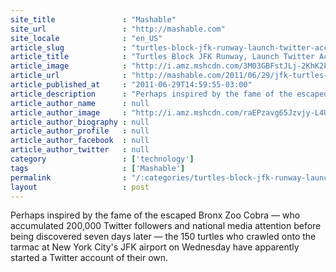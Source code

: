 ```yaml
---
site_title               : "Mashable"
site_url                 : "http://mashable.com"
site_locale              : "en_US"
article_slug             : "turtles-block-jfk-runway-launch-twitter-account"
article_title            : "Turtles Block JFK Runway, Launch Twitter Account"
article_image            : "http://i.amz.mshcdn.com/3M03GBFstJLj-2KhK2kOoyMD--8=/1200x627/2012%2F12%2F04%2F46%2Fturtlesbloc.bKk.jpg"
article_url              : "http://mashable.com/2011/06/29/jfk-turtles-twitter/"
article_published_at     : "2011-06-29T14:59:55-03:00"
article_description      : "Perhaps inspired by the fame of the escaped Bronx Zoo Cobra — who accumulated 200,000 Twitter followers and national media attention before being discovered seven days later — the 150 turtles who crawled onto the tarmac at New York City's JFK airport on Wednesday have apparently started a Twitter account of their own."
article_author_name      : null
article_author_image     : "http://i.amz.mshcdn.com/raEPzavg65Jzvjy-L4U699QBlmQ=/90x90/default-m.jpg"
article_author_biography : null
article_author_profile   : null
article_author_facebook  : null
article_author_twitter   : null
category                 : ['technology']
tags                     : ['Mashable']
permalink                : "/:categories/turtles-block-jfk-runway-launch-twitter-account/"
layout                   : post
---
```


Perhaps inspired by the fame of the escaped Bronx Zoo Cobra — who accumulated 200,000 Twitter followers and national media attention before being discovered seven days later — the 150 turtles who crawled onto the tarmac at New York City's JFK airport on Wednesday have apparently started a Twitter account of their own.
